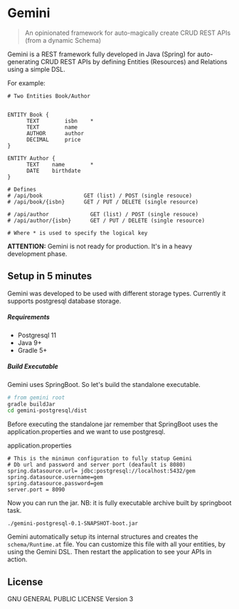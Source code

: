 # Gemini

> An opinionated framework for auto-magically create CRUD REST APIs (from a dynamic Schema)

Gemini is a REST framework fully developed in Java (Spring) for auto-generating CRUD REST APIs by defining Entities (Resources) and Relations using a simple DSL.

For example:

```text
# Two Entities Book/Author


ENTITY Book {
      TEXT        isbn    *
      TEXT        name
      AUTHOR      author
      DECIMAL     price
}
  
ENTITY Author {
      TEXT    name        *
      DATE    birthdate
}

# Defines 
# /api/book             GET (list) / POST (single resouce)
# /api/book/{isbn}      GET / PUT / DELETE (single resource)

# /api/author             GET (list) / POST (single resouce)
# /api/author/{isbn}      GET / PUT / DELETE (single resource)

# Where * is used to specify the logical key

``` 

**ATTENTION:** Gemini is not ready for production. It's in a heavy development phase.

## Setup in 5 minutes
Gemini was developed to be used with different storage types. Currently it supports postgresql database storage. 

##### Requirements
* Postgresql 11
* Java 9+
* Gradle 5+

##### Build Executable
Gemini uses SpringBoot. So let's build the standalone executable.
```bash
# from gemini root
gradle buildJar
cd gemini-postgresql/dist
```
Before executing the standalone jar remember that SpringBoot uses the application.properties and we want to use postgresql.

application.properties
```
# This is the minimun configuration to fully statup Gemini
# Db url and password and server port (deafault is 8080)
spring.datasource.url= jdbc:postgresql://localhost:5432/gem
spring.datasource.username=gem
spring.datasource.password=gem
server.port = 8090
```
 
Now you can run the jar. NB: it is fully executable archive built by springboot task.
```
./gemini-postgresql-0.1-SNAPSHOT-boot.jar
```

Gemini automatically setup its internal structures and creates the ```schema/Runtime.at``` file. You can customize this
file with all your entities, by using the Gemini DSL. Then restart the application to see your APIs in action.
 


## License
GNU GENERAL PUBLIC LICENSE Version 3